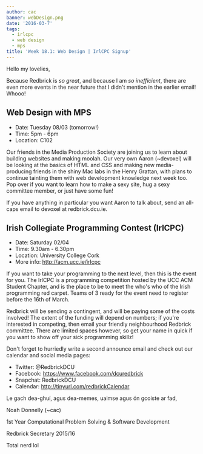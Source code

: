 ```yaml
---
author: cac
banner: webDesign.png
date: '2016-03-7'
tags:
  - irlcpc
  - web design
  - mps
title: 'Week 18.1: Web Design | IrlCPC Signup'
---
```


Hello my lovelies,

Because Redbrick is _so great_, and because I am _so inefficient_, there are
even more events in the near future that I didn't mention in the earlier email!
Whooo!

 <!-- more -->

## Web Design with MPS

- Date: Tuesday 08/03 (tomorrow!)
- Time: 5pm - 6pm
- Location: C102

Our friends in the Media Production Society are joining us to learn about
building websites and making moolah. Our very own Aaron (~devoxel) will be
looking at the basics of HTML and CSS and making new media-producing friends in
the shiny Mac labs in the Henry Grattan, with plans to continue tainting them
with web development knowledge next week too. Pop over if you want to learn how
to make a sexy site, hug a sexy committee member, or just have some fun!

If you have anything in particular you want Aaron to talk about, send an
all-caps email to devoxel at redbrick.dcu.ie.

## Irish Collegiate Programming Contest (IrlCPC)

- Date: Saturday 02/04
- Time: 9.30am - 6.30pm
- Location: University College Cork
- More info: http://acm.ucc.ie/irlcpc

If you want to take your programming to the next level, then this is the event
for you. The IrlCPC is a programming competition hosted by the UCC ACM Student
Chapter, and is the place to be to meet the who's who of the Irish programming
red carpet. Teams of 3 ready for the event need to register before the 16th of
March.

Redbrick will be sending a contingent, and will be paying some of the costs
involved! The extent of the funding will depend on numbers; if you're interested
in competing, then email your friendly neighbourhood Redbrick committee. There
are limited spaces however, so get your name in quick if you want to show off
your sick programming skillz!

Don't forget to hurriedly write a second announce email and check out our
calendar and social media pages:

- Twitter: @RedbrickDCU
- Facebook: https://www.facebook.com/dcuredbrick
- Snapchat: RedbrickDCU
- Calendar: http://tinyurl.com/redbrickCalendar

Le gach dea-ghuí, agus dea-memes, uaimse agus ón gcoiste ar fad,

Noah Donnelly (~cac)

1st Year Computational Problem Solving & Software Development

Redbrick Secretary 2015/16

Total nerd lol
